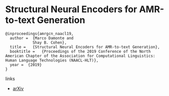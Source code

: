 # Structural Neural Encoders for AMR-to-text Generation

```
@inproceedings{amrgcn_naacl19,
  author =  {Marco Damonte and
            Shay B. Cohen},
  title =   {Structural Neural Encoders for AMR-to-text Generation},
  booktitle =   {Proceedings of the 2019 Conference of the North American Chapter of the Association for Computational Linguistics: Human Language Technologies (NAACL-HLT)},
  year =  {2019}
}
```

links
- [arXiv](https://arxiv.org/abs/1903.11410)
